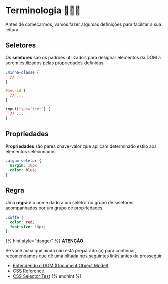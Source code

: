 # Terminologia 👩🏼‍🏫

Antes de começarmos, vamos fazer algumas definições para facilitar a sua leitura.

## Seletores

Os **seletores** são os padrões utilizados para designar elementos da DOM a serem estilizados pelas propriedades definidas.

```css
.minha-classe {
  // ...
}

#meu-id {
  // ...
}

input[type='text'] {
  // ...
}
```

## Propriedades

**Propriedades** são pares chave-valor que aplicam determinado estilo aos elementos selecionados.

```css
.algum-seletor {
  margin: 10px;
  color: blue;
}
```

## Regra

Uma **regra** é o nome dado a um seletor ou grupo de seletores acompanhados por um grupo de propriedades.

```css
.coffe {
  color: red;
  font-size: 10px;
}
```

{% hint style="danger" %}
**ATENÇÃO**

Se você acha que ainda não está preparado \(a\) para continuar, recomendamos que dê uma olhada nos seguintes links antes de prosseguir.

* [Entendendo o DOM \(Document Object Model\)](https://tableless.com.br/entendendo-o-dom-document-object-model/)
* [CSS Reference](https://www.w3schools.com/cssref/default.asp)
* [CSS Selector Test](https://www.w3schools.com/cssref/trysel.asp)
{% endhint %}



